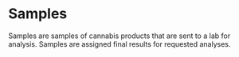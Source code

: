 # Samples

Samples are samples of cannabis products that are sent to a lab for analysis. Samples are assigned final results for requested analyses.

